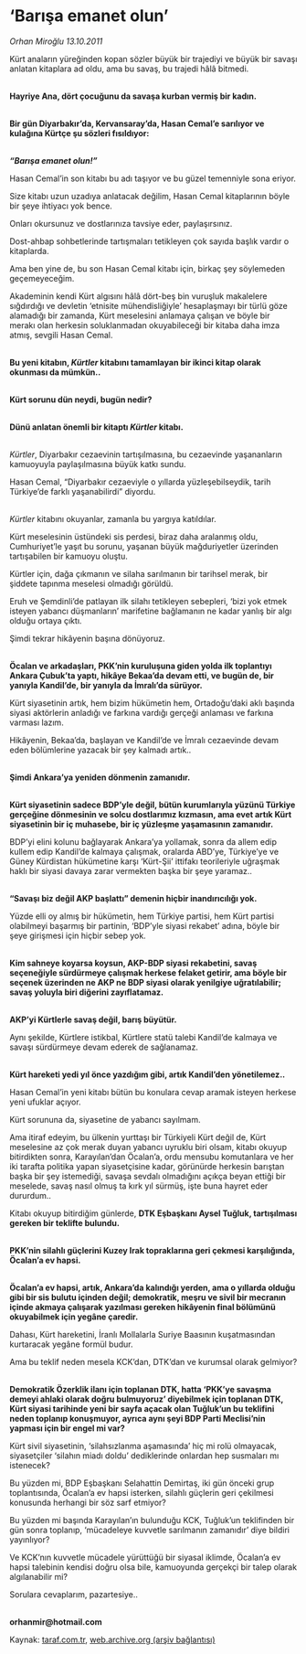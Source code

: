 # ‘Barışa emanet olun’

*Orhan Miroğlu 13.10.2011*

<div class="yazi"><p>Kürt anaların yüreğinden kopan sözler büyük bir trajediyi ve büyük bir savaşı anlatan kitaplara ad oldu, ama bu savaş, bu trajedi hâlâ bitmedi.</p>
<p><b><br/>Hayriye Ana, dört çocuğunu da savaşa kurban vermiş bir kadın. </b></p>
<p><b><br/>Bir gün Diyarbakır’da, Kervansaray’da, Hasan Cemal’e sarılıyor ve kulağına Kürtçe şu sözleri fısıldıyor:</b></p>
<p><b><i><br/>“Barışa emanet olun!” </i></b></p>
<p>Hasan Cemal’in son kitabı bu adı taşıyor ve bu güzel temenniyle sona eriyor.</p>
<p>Size kitabı uzun uzadıya anlatacak değilim, Hasan Cemal kitaplarının böyle bir şeye ihtiyacı yok bence. </p>
<p>Onları okursunuz ve dostlarınıza tavsiye eder, paylaşırsınız. </p>
<p>Dost-ahbap sohbetlerinde tartışmaları tetikleyen çok sayıda başlık vardır o kitaplarda.</p>
<p>Ama ben yine de, bu son Hasan Cemal kitabı için, birkaç şey söylemeden geçemeyeceğim.</p>
<p>Akademinin kendi Kürt algısını hâlâ dört-beş bin vuruşluk makalelere sığdırdığı ve devletin ‘etnisite mühendisliğiyle’ hesaplaşmayı bir türlü göze alamadığı bir zamanda, Kürt meselesini anlamaya çalışan ve böyle bir merakı olan herkesin soluklanmadan okuyabileceği bir kitaba daha imza atmış, sevgili Hasan Cemal.</p>
<p><b><br/>Bu yeni kitabın, <i>Kürtler</i> kitabını tamamlayan bir ikinci kitap olarak okunması da mümkün..</b></p>
<p><b><br/>Kürt sorunu dün neydi, bugün nedir?</b></p>
<p><b><br/>Dünü anlatan önemli bir kitaptı <i>Kürtler</i> kitabı.</b></p>
<p><i><br/>Kürtler</i>, Diyarbakır cezaevinin tartışılmasına, bu cezaevinde yaşananların kamuoyuyla paylaşılmasına büyük katkı sundu.</p>
<p>Hasan Cemal, “Diyarbakır cezaeviyle o yıllarda yüzleşebilseydik, tarih Türkiye’de farklı yaşanabilirdi” diyordu.</p>
<p><i><br/>Kürtler</i> kitabını okuyanlar, zamanla bu yargıya katıldılar.</p>
<p>Kürt meselesinin üstündeki sis perdesi, biraz daha aralanmış oldu, Cumhuriyet’le yaşıt bu sorunu, yaşanan büyük mağduriyetler üzerinden tartışabilen bir kamuoyu oluştu.</p>
<p>Kürtler için, dağa çıkmanın ve silaha sarılmanın bir tarihsel merak, bir şiddete tapınma meselesi olmadığı görüldü.</p>
<p>Eruh ve Şemdinli’de patlayan ilk silahı tetikleyen sebepleri, ‘bizi yok etmek isteyen yabancı düşmanların’ marifetine bağlamanın ne kadar yanlış bir algı olduğu ortaya çıktı.</p>
<p>Şimdi tekrar hikâyenin başına dönüyoruz.</p>
<p><b><br/>Öcalan ve arkadaşları, PKK’nin kuruluşuna giden yolda ilk toplantıyı Ankara Çubuk’ta yaptı, hikâye Bekaa’da devam etti, ve bugün de, bir yanıyla Kandil’de, bir yanıyla da İmralı’da sürüyor.</b></p>
<p>Kürt siyasetinin artık, hem bizim hükümetin hem, Ortadoğu’daki aklı başında siyasi aktörlerin anladığı ve farkına vardığı gerçeği anlaması ve farkına varması lazım.</p>
<p>Hikâyenin, Bekaa’da, başlayan ve Kandil’de ve İmralı cezaevinde devam eden bölümlerine yazacak bir şey kalmadı artık.. </p>
<p><b><br/>Şimdi Ankara’ya yeniden dönmenin zamanıdır.</b></p>
<p><b><br/>Kürt siyasetinin sadece BDP’yle değil, bütün kurumlarıyla yüzünü Türkiye gerçeğine dönmesinin ve solcu dostlarımız kızmasın, ama evet artık Kürt siyasetinin bir iç muhasebe, bir iç yüzleşme yaşamasının zamanıdır. </b></p>
<p>BDP’yi elini kolunu bağlayarak Ankara’ya yollamak, sonra da allem edip kullem edip Kandil’de kalmaya çalışmak, oralarda ABD’ye, Türkiye’ye ve Güney Kürdistan hükümetine karşı ‘Kürt-Şii’ ittifakı teorileriyle uğraşmak haklı bir siyasi davaya zarar vermekten başka bir şeye yaramaz..</p>
<p><b><br/>“Savaşı biz değil AKP başlattı” demenin hiçbir inandırıcılığı yok.</b></p>
<p>Yüzde elli oy almış bir hükümetin, hem Türkiye partisi, hem Kürt partisi olabilmeyi başarmış bir partinin, ‘BDP’yle siyasi rekabet’ adına, böyle bir şeye girişmesi için hiçbir sebep yok.</p>
<p><b><br/>Kim sahneye koyarsa koysun, AKP-BDP siyasi rekabetini, savaş seçeneğiyle sürdürmeye çalışmak herkese felaket getirir, ama böyle bir seçenek üzerinden ne AKP ne BDP siyasi olarak yenilgiye uğratılabilir; savaş yoluyla biri diğerini zayıflatamaz.</b></p>
<p><b><br/>AKP’yi Kürtlerle savaş değil, barış büyütür.</b></p>
<p>Aynı şekilde, Kürtlere istikbal, Kürtlere statü talebi Kandil’de kalmaya ve savaşı sürdürmeye devam ederek de sağlanamaz.</p>
<p><b><br/>Kürt hareketi yedi yıl önce yazdığım gibi, artık Kandil’den yönetilemez..</b></p>
<p>Hasan Cemal’in yeni kitabı bütün bu konulara cevap aramak isteyen herkese yeni ufuklar açıyor.</p>
<p>Kürt sorununa da, siyasetine de yabancı sayılmam. </p>
<p>Ama itiraf edeyim, bu ülkenin yurttaşı bir Türkiyeli Kürt değil de, Kürt meselesine az çok merak duyan yabancı uyruklu biri olsam, kitabı okuyup bitirdikten sonra, Karayılan’dan Öcalan’a, ordu mensubu komutanlara ve her iki tarafta politika yapan siyasetçisine kadar, görünürde herkesin barıştan başka bir şey istemediği, savaşa sevdalı olmadığını açıkça beyan ettiği bir meselede, savaş nasıl olmuş ta kırk yıl sürmüş, işte buna hayret eder dururdum..</p>
<p>Kitabı okuyup bitirdiğim günlerde, <b>DTK Eşbaşkanı Aysel Tuğluk, tartışılması gereken bir teklifte bulundu.</b></p>
<p><b><br/>PKK’nin silahlı güçlerini Kuzey Irak topraklarına geri çekmesi karşılığında, Öcalan’a ev hapsi.</b></p>
<p><b><br/>Öcalan’a ev hapsi, artık, Ankara’da kalındığı yerden, ama o yıllarda olduğu gibi bir sis bulutu içinden değil; demokratik, meşru ve sivil bir mecranın içinde akmaya çalışarak yazılması gereken hikâyenin final bölümünü okuyabilmek için yegâne çaredir.</b></p>
<p>Dahası, Kürt hareketini, İranlı Mollalarla Suriye Baasının kuşatmasından kurtaracak yegâne formül budur. </p>
<p>Ama bu teklif neden mesela KCK’dan, DTK’dan ve kurumsal olarak gelmiyor?</p>
<p><b><br/>Demokratik Özerklik ilanı için toplanan DTK, hatta ‘PKK’ye savaşma demeyi ahlaki olarak doğru bulmuyoruz’ diyebilmek için toplanan DTK, Kürt siyasi tarihinde yeni bir sayfa açacak olan Tuğluk’un bu teklifini neden toplanıp konuşmuyor, ayrıca aynı şeyi BDP Parti Meclisi’nin yapması için bir engel mi var?</b></p>
<p>Kürt sivil siyasetinin, ‘silahsızlanma aşamasında’ hiç mi rolü olmayacak, siyasetçiler ‘silahın miadı doldu’ dediklerinde onlardan hep susmaları mı istenecek? </p>
<p>Bu yüzden mi, BDP Eşbaşkanı Selahattin Demirtaş, iki gün önceki grup toplantısında, Öcalan’a ev hapsi isterken, silahlı güçlerin geri çekilmesi konusunda herhangi bir söz sarf etmiyor?</p>
<p>Bu yüzden mi başında Karayılan’ın bulunduğu KCK, Tuğluk’un teklifinden bir gün sonra toplanıp, ‘mücadeleye kuvvetle sarılmanın zamanıdır’ diye bildiri yayınlıyor?</p>
<p>Ve KCK’nın kuvvetle mücadele yürüttüğü bir siyasal iklimde, Öcalan’a ev hapsi talebinin kendisi doğru olsa bile, kamuoyunda gerçekçi bir talep olarak algılanabilir mi?</p>
<p>Sorulara cevaplarım, pazartesiye..</p>
<p><b><br/>orhanmir@hotmail.com</b></p>
</div>

Kaynak: [taraf.com.tr](http://www.taraf.com.tr/orhan-miroglu/makale-barisa-emanet-olun.htm), [web.archive.org (arşiv bağlantısı)](http://web.archive.org/web/20130721214412/http://www.taraf.com.tr/orhan-miroglu/makale-barisa-emanet-olun.htm)
